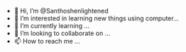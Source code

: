 - 👋 Hi, I’m @Santhoshenlightened
- 👀 I’m interested in learning new things using computer...
- 🌱 I’m currently learning ...
- 💞️ I’m looking to collaborate on ...
- 📫 How to reach me ...

<!---
Santhoshenlightened/Santhoshenlightened is a ✨ special ✨ repository because its `README.md` (this file) appears on your GitHub profile.
You can click the Preview link to take a look at your changes.
--->
